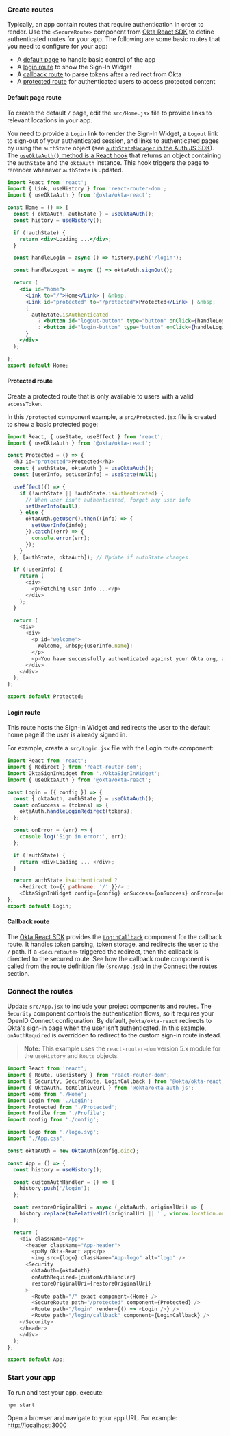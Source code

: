 ### Create routes

Typically, an app contain routes that require authentication in order to render. Use the `<SecureRoute>` component from [Okta React SDK](https://github.com/okta/okta-react) to define authenticated routes for your app. The following are some basic routes that you need to configure for your app:

* A [default page](#default-page-route) to handle basic control of the app
* A [login route](#login-route) to show the Sign-In Widget
* A [callback route](#callback-route) to parse tokens after a redirect from Okta
* A [protected route](#protected-route) for authenticated users to access protected content

#### Default page route

To create the default `/` page, edit the `src/Home.jsx` file to provide links to relevant locations in your app.

You need to provide a `Login` link to render the Sign-In Widget, a `Logout` link to sign-out of your authenticated session, and links to authenticated pages by using the `authState` object (see [`authStateManager` in the Auth JS SDK](https://github.com/okta/okta-auth-js#authstatemanager)). The [`useOktaAuth()` method is a React hook](https://github.com/okta/okta-react#useoktaauth) that returns an object containing the `authState` and the `oktaAuth` instance. This hook triggers the page to rerender whenever `authState` is updated.

```jsx
import React from 'react';
import { Link, useHistory } from 'react-router-dom';
import { useOktaAuth } from '@okta/okta-react';

const Home = () => {
  const { oktaAuth, authState } = useOktaAuth();
  const history = useHistory();

  if (!authState) {
    return <div>Loading ...</div>;
  }

  const handleLogin = async () => history.push('/login');

  const handleLogout = async () => oktaAuth.signOut();

  return (
    <div id="home">
      <Link to="/">Home</Link> | &nbsp;
      <Link id="protected" to="/protected">Protected</Link> | &nbsp;
      {
        authState.isAuthenticated
          ? <button id="logout-button" type="button" onClick={handleLogout}>Logout</button>
          : <button id="login-button" type="button" onClick={handleLogin}>Login</button>
      }
    </div>
  );

};
export default Home;
```

#### Protected route

Create a protected route that is only available to users with a valid `accessToken`.

In this `/protected` component example, a `src/Protected.jsx` file is created to show a basic protected page:

```js
import React, { useState, useEffect } from 'react';
import { useOktaAuth } from '@okta/okta-react';

const Protected = () => {
  <h3 id="protected">Protected</h3>
  const { authState, oktaAuth } = useOktaAuth();
  const [userInfo, setUserInfo] = useState(null);

  useEffect(() => {
    if (!authState || !authState.isAuthenticated) {
      // When user isn't authenticated, forget any user info
      setUserInfo(null);
    } else {
      oktaAuth.getUser().then((info) => {
        setUserInfo(info);
      }).catch((err) => {
        console.error(err);
      });
    }
  }, [authState, oktaAuth]); // Update if authState changes

  if (!userInfo) {
    return (
      <div>
        <p>Fetching user info ...</p>
      </div>
    );
  }

  return (
    <div>
      <div>
        <p id="welcome">
          Welcome, &nbsp;{userInfo.name}!
        </p>
        <p>You have successfully authenticated against your Okta org, and have been redirected back to this application.</p>
      </div>
    </div>
  );
};

export default Protected;
```

#### Login route

This route hosts the Sign-In Widget and redirects the user to the default home page if the user is already signed in.

For example, create a `src/Login.jsx` file with the Login route component:

```js
import React from 'react';
import { Redirect } from 'react-router-dom';
import OktaSignInWidget from './OktaSignInWidget';
import { useOktaAuth } from '@okta/okta-react';

const Login = ({ config }) => {
  const { oktaAuth, authState } = useOktaAuth();
  const onSuccess = (tokens) => {
    oktaAuth.handleLoginRedirect(tokens);
  };

  const onError = (err) => {
    console.log('Sign in error:', err);
  };

  if (!authState) {
    return <div>Loading ... </div>;
  }

  return authState.isAuthenticated ?
    <Redirect to={{ pathname: '/' }}/> :
    <OktaSignInWidget config={config} onSuccess={onSuccess} onError={onError}/>;
};
export default Login;
```

#### Callback route

The [Okta React SDK](https://github.com/okta/okta-react) provides the [`LoginCallback`](https://github.com/okta/okta-react#logincallback) component for the callback route. It handles token parsing, token storage, and redirects the user to the `/` path. If a `<SecureRoute>` triggered the redirect, then the callback is directed to the secured route. See how the callback route component is called from the route definition file (`src/App.jsx`) in the [Connect the routes](#connect-the-routes) section.

### Connect the routes

Update `src/App.jsx` to include your project components and routes. The `Security` component controls the authentication flows, so it requires your OpenID Connect configuration. By default, `@okta/okta-react` redirects to Okta's sign-in page when the user isn't authenticated. In this example, `onAuthRequired` is overridden to redirect to the custom sign-in route instead.

> **Note:** This example uses the `react-router-dom` version 5.x module for the `useHistory` and `Route` objects.

```js
import React from 'react';
import { Route, useHistory } from 'react-router-dom';
import { Security, SecureRoute, LoginCallback } from '@okta/okta-react';
import { OktaAuth, toRelativeUrl } from '@okta/okta-auth-js';
import Home from './Home';
import Login from './Login';
import Protected from './Protected';
import Profile from './Profile';
import config from './config';

import logo from './logo.svg';
import './App.css';

const oktaAuth = new OktaAuth(config.oidc);

const App = () => {
  const history = useHistory();

  const customAuthHandler = () => {
    history.push('/login');
  };

  const restoreOriginalUri = async (_oktaAuth, originalUri) => {
    history.replace(toRelativeUrl(originalUri || '', window.location.origin));
  };

  return (
    <div className="App">
      <header className="App-header">
        <p>My Okta-React app</p>
        <img src={logo} className="App-logo" alt="logo" />
      <Security
        oktaAuth={oktaAuth}
        onAuthRequired={customAuthHandler}
        restoreOriginalUri={restoreOriginalUri}
      >
        <Route path="/" exact component={Home} />
        <SecureRoute path="/protected" component={Protected} />
        <Route path="/login" render={() => <Login />} />
        <Route path="/login/callback" component={LoginCallback} />
    </Security>
    </header>
    </div>
  );
};

export default App;

```

### Start your app

To run and test your app, execute:

```js
npm start
```

Open a browser and navigate to your app URL. For example: [http://localhost:3000](http://localhost:3000)
